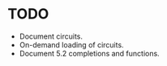 # TODO

- Document circuits.
- On-demand loading of circuits.
- Document 5.2 completions and functions.
